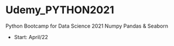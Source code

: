# Udemy_PYTHON2021
Python Bootcamp for Data Science 2021 Numpy Pandas &amp; Seaborn<br/>
- Start: April/22
